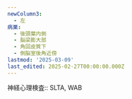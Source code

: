 ```yaml
---
newColumn3:
  - 左
病巣:
  - 後頭葉内側
  - 脳梁膨大部
  - 角回皮質下
  - 側脳室後角近傍
lastmod: '2025-03-09'
last_edited: 2025-02-27T00:00:00.000Z
---
```


神経心理検査:: SLTA, WAB
